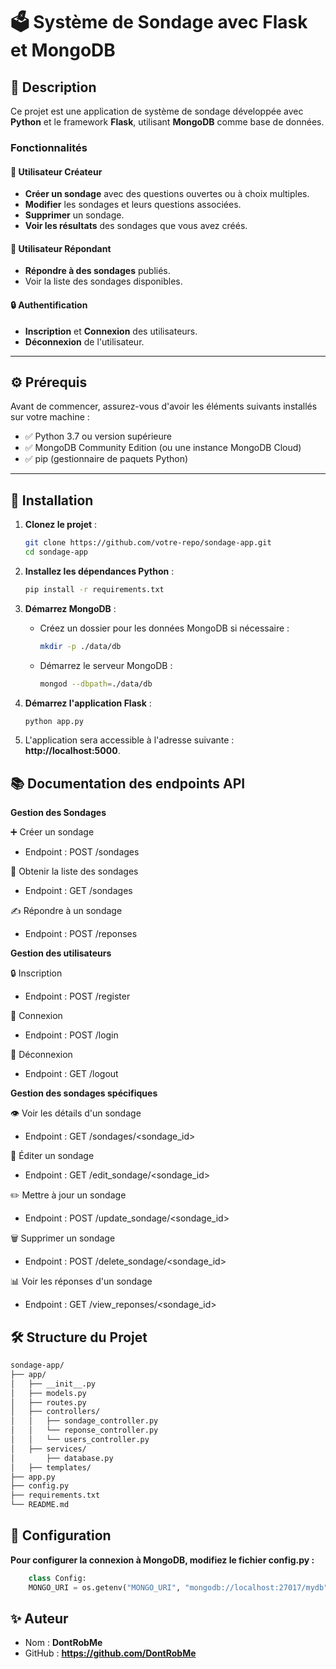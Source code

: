 ﻿# 🗳️ Système de Sondage avec Flask et MongoDB

## 📖 Description

Ce projet est une application de système de sondage développée avec **Python** et le framework **Flask**, utilisant **MongoDB** comme base de données. 

### Fonctionnalités

#### 👥 Utilisateur Créateur
- **Créer un sondage** avec des questions ouvertes ou à choix multiples.
- **Modifier** les sondages et leurs questions associées.
- **Supprimer** un sondage.
- **Voir les résultats** des sondages que vous avez créés.

#### 📝 Utilisateur Répondant
- **Répondre à des sondages** publiés.
- Voir la liste des sondages disponibles.

#### 🔒 Authentification
- **Inscription** et **Connexion** des utilisateurs.
- **Déconnexion** de l'utilisateur.


---

## ⚙️ Prérequis

Avant de commencer, assurez-vous d'avoir les éléments suivants installés sur votre machine :

- ✅ Python 3.7 ou version supérieure
- ✅ MongoDB Community Edition (ou une instance MongoDB Cloud)
- ✅ pip (gestionnaire de paquets Python)

---

## 🚀 Installation

1. **Clonez le projet** :
   ```bash
   git clone https://github.com/votre-repo/sondage-app.git
   cd sondage-app

2. **Installez les dépendances Python** :

    ```bash
    pip install -r requirements.txt
   
3. **Démarrez MongoDB** :
    - Créez un dossier pour les données MongoDB si nécessaire :
      ```bash
      mkdir -p ./data/db
      
    - Démarrez le serveur MongoDB :
      ```bash
      mongod --dbpath=./data/db

4. **Démarrez l'application Flask** :

    ```bash
    python app.py

5. L'application sera accessible à l'adresse suivante : **http://localhost:5000**.


## 📚 Documentation des endpoints API

**Gestion des Sondages**

➕ Créer un sondage
    
- Endpoint : POST /sondages

📜 Obtenir la liste des sondages

- Endpoint : GET /sondages

✍️ Répondre à un sondage

- Endpoint : POST /reponses

**Gestion des utilisateurs**

🔒 Inscription

- Endpoint : POST /register

🔑 Connexion

- Endpoint : POST /login

🚪 Déconnexion

- Endpoint : GET /logout

**Gestion des sondages spécifiques**

👁 Voir les détails d'un sondage

- Endpoint : GET /sondages/<sondage_id>

📝 Éditer un sondage

- Endpoint : GET /edit_sondage/<sondage_id>

✏️ Mettre à jour un sondage

- Endpoint : POST /update_sondage/<sondage_id>

🗑 Supprimer un sondage

- Endpoint : POST /delete_sondage/<sondage_id>

📊 Voir les réponses d'un sondage

- Endpoint : GET /view_reponses/<sondage_id>

## 🛠️ Structure du Projet
```bash    
sondage-app/
├── app/
│   ├── __init__.py         
│   ├── models.py           
│   ├── routes.py           
│   ├── controllers/        
│   │   ├── sondage_controller.py
│   │   └── reponse_controller.py
│   │   └── users_controller.py
│   ├── services/           
│       ├── database.py
│   ├── templates/           
├── app.py                   
├── config.py                
├── requirements.txt         
└── README.md                
```


## 🔧 Configuration

**Pour configurer la connexion à MongoDB, modifiez le fichier config.py :**

```python
    class Config:
    MONGO_URI = os.getenv("MONGO_URI", "mongodb://localhost:27017/mydb")
```

## ✨ Auteur

- Nom : **DontRobMe**
- GitHub : **https://github.com/DontRobMe**